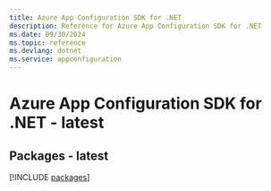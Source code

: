 ```yaml
---
title: Azure App Configuration SDK for .NET
description: Reference for Azure App Configuration SDK for .NET
ms.date: 09/30/2024
ms.topic: reference
ms.devlang: dotnet
ms.service: appconfiguration
---
```

# Azure App Configuration SDK for .NET - latest
## Packages - latest
[!INCLUDE [packages](app-configuration-index.md)]